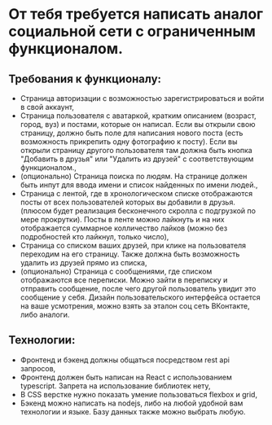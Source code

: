 # От тебя требуется написать аналог социальной сети с ограниченным функционалом.
## Требования к функционалу:
- Страница авторизации с возможностью зарегистрироваться и войти в свой аккаунт,
- Страница пользователя с аватаркой, кратким описанием (возраст, город, вуз) и постами, которые он написал. Если вы открыли свою страницу, должно быть поле для написания нового поста (есть возможность прикрепить одну фотографию к посту). Если вы открыли страницу другого пользователя там должна быть кнопка "Добавить в друзья" или "Удалить из друзей" с соответствующим функционалом.,
- (опционально) Страница поиска по людям. На странице должен быть инпут для ввода имени и список найденных по имени людей.,
- Страница с лентой, где в хронологическом списке отображаются посты от всех пользователей которых вы добавили в друзья. (плюсом будет реализация бесконечного скролла с подгрузкой по мере прокрутки). Посты в ленте можно лайкнуть и на них отображается суммарное колличество лайков (можно без подробностей кто лайкнул, только число),
- Страница со списком ваших друзей, при клике на пользователя переходим на его страницу. Также должна быть возможность удалить из друзей прямо из списка,
- (опционально) Страница с сообщениями, где списком отображаются все переписки. Можно зайти в переписку и отправить сообщение, после чего другой пользователь увидит это сообщение у себя.
 Дизайн пользовательского интерфейса остается на ваше усмотрения, можно взять за эталон соц сеть ВКонтакте, либо аналоги.
 ## Технологии:
 - Фронтенд и бэкенд должны общаться посредством rest api запросов,
 - Фронтенд должен быть написан на React с использованием typescript. Запрета на использование библиотек нету,
 - В CSS верстке нужно показать умение пользоваться flexbox и grid,
 - Бэкенд можно написать на nodejs, либо на любой удобной вам технологии и языке. Базу данных также можно выбрать любую.
